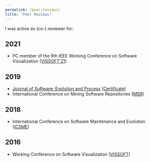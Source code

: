```yaml
---
permalink: /peer-reviews/
title: "Peer Reviews"
---
```

I was active as (co-) reviewer for:

## 2021

- PC member of the 9th IEEE Working Conference on Software Visualization (<a href="https://vissoft.info/2021/">VISSOFT'21</a>)

## 2019

- <a href="https://onlinelibrary.wiley.com/journal/20477481" target="_blanc">Journal of Software: Evolution and Process</a> (<a href="https://www.st.uni-trier.de/moseler/certificates/SMR-Reviewer-Certificate.pdf" target="_blanc">Certificate</a>)
- International Conference on Mining Software Repositories (<a href="https://conf.researchr.org/home/msr-2019" target="_blanc">MSR</a>)

## 2018
- International Conference on Software Maintenance and Evolution (<a href="https://icsme2018.github.io/" target="_blanc">ICSME</a>)

## 2016
- Working Conference on Software Visualization (<a href="http://vissoft16.ysu.edu/" target="_blanc">VISSOFT</a>)



